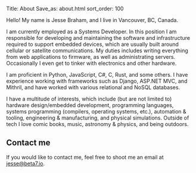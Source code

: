 Title:      About
Save_as:    about.html
sort_order: 100

Hello! My name is Jesse Braham, and I live in Vancouver, BC, Canada.

I am currently employed as a Systems Developer. In this position I am responsible for developing and maintaining the software and infrastructure required to support embedded devices, which are usually built around cellular or satellite communications. My duties includes writing everything from web applications to firmware, as well as administrating servers. Occasionally I even get to tinker with electronics and other hardware.

I am proficient in Python, JavaScript, C#, C, Rust, and some others. I have experience working with frameworks such as Django, ASP.NET MVC, and Mithril, and have worked with various relational and NoSQL databases.

I have a multitude of interests, which include (but are not limited to) hardware design/embedded development, programming languages, systems programming (compilers, operating systems, etc.), automation & tooling, engineering & manufacturing, and physical simulations. Outside of tech I love comic books, music, astronomy & physics, and being outdoors.


## Contact me

If you would like to contact me, feel free to shoot me an email at [jesse@beta7.io](mailto:jesse@beta7.io).
